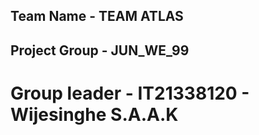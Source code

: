 ## Team Name - TEAM ATLAS 
## Project Group - JUN_WE_99
# Group leader - IT21338120 - Wijesinghe S.A.A.K

